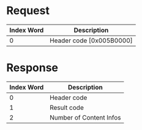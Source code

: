 # Request

| Index Word | Description                |
|------------|----------------------------|
| 0          | Header code \[0x005B0000\] |

# Response

| Index Word | Description             |
|------------|-------------------------|
| 0          | Header code             |
| 1          | Result code             |
| 2          | Number of Content Infos |